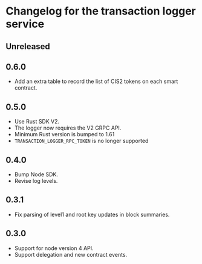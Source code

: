 # Changelog for the transaction logger service

## Unreleased

## 0.6.0

- Add an extra table to record the list of CIS2 tokens on each smart contract.

## 0.5.0

- Use Rust SDK V2.
- The logger now requires the V2 GRPC API.
- Minimum Rust version is bumped to 1.61
- `TRANSACTION_LOGGER_RPC_TOKEN` is no longer supported

## 0.4.0

- Bump Node SDK.
- Revise log levels.

## 0.3.1

- Fix parsing of level1 and root key updates in block summaries.

## 0.3.0
- Support for node version 4 API.
- Support delegation and new contract events.
